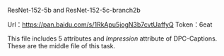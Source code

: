 ResNet-152-5b and ResNet-152-5c-branch2b


Url：https://pan.baidu.com/s/1RkApu5jogN3b7cvtUaffyQ 
Token：6eat 


This file includes 5 attributes and *Impression* attribute of DPC-Captions. These are the middle file of this task.
